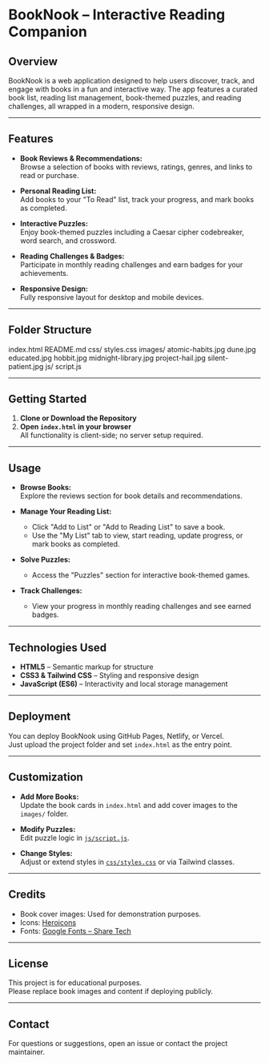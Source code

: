 # BookNook – Interactive Reading Companion

## Overview

BookNook is a web application designed to help users discover, track, and engage with books in a fun and interactive way. The app features a curated book list, reading list management, book-themed puzzles, and reading challenges, all wrapped in a modern, responsive design.

---

## Features

- **Book Reviews & Recommendations:**  
  Browse a selection of books with reviews, ratings, genres, and links to read or purchase.

- **Personal Reading List:**  
  Add books to your "To Read" list, track your progress, and mark books as completed.

- **Interactive Puzzles:**  
  Enjoy book-themed puzzles including a Caesar cipher codebreaker, word search, and crossword.

- **Reading Challenges & Badges:**  
  Participate in monthly reading challenges and earn badges for your achievements.

- **Responsive Design:**  
  Fully responsive layout for desktop and mobile devices.

---

## Folder Structure
index.html README.md css/ styles.css images/ atomic-habits.jpg dune.jpg educated.jpg hobbit.jpg midnight-library.jpg project-hail.jpg silent-patient.jpg js/ script.js

---

## Getting Started

1. **Clone or Download the Repository**
2. **Open `index.html` in your browser**  
   All functionality is client-side; no server setup required.

---

## Usage

- **Browse Books:**  
  Explore the reviews section for book details and recommendations.

- **Manage Your Reading List:**  
  - Click "Add to List" or "Add to Reading List" to save a book.
  - Use the "My List" tab to view, start reading, update progress, or mark books as completed.

- **Solve Puzzles:**  
  - Access the "Puzzles" section for interactive book-themed games.

- **Track Challenges:**  
  - View your progress in monthly reading challenges and see earned badges.

---

## Technologies Used

- **HTML5** – Semantic markup for structure
- **CSS3 & Tailwind CSS** – Styling and responsive design
- **JavaScript (ES6)** – Interactivity and local storage management

---

## Deployment

You can deploy BookNook using GitHub Pages, Netlify, or Vercel.  
Just upload the project folder and set `index.html` as the entry point.

---

## Customization

- **Add More Books:**  
  Update the book cards in `index.html` and add cover images to the `images/` folder.

- **Modify Puzzles:**  
  Edit puzzle logic in [`js/script.js`](js/script.js).

- **Change Styles:**  
  Adjust or extend styles in [`css/styles.css`](css/styles.css) or via Tailwind classes.

---

## Credits

- Book cover images: Used for demonstration purposes.
- Icons: [Heroicons](https://heroicons.com/)
- Fonts: [Google Fonts – Share Tech](https://fonts.google.com/specimen/Share+Tech)

---

## License

This project is for educational purposes.  
Please replace book images and content if deploying publicly.

---

## Contact

For questions or suggestions, open an issue or contact the project maintainer.
